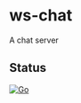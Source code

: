 # ws-chat

A chat server

## Status

[![Go](https://github.com/ASA11599/ws-chat/actions/workflows/go.yml/badge.svg)](https://github.com/ASA11599/ws-chat/actions/workflows/go.yml)
